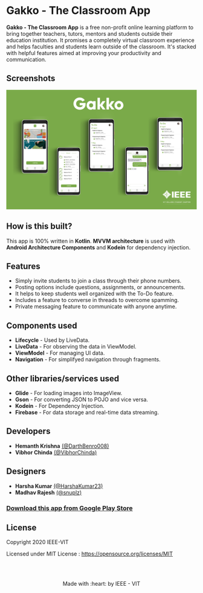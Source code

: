 # Gakko - The Classroom App
**Gakko - The Classroom App** is a free non-profit online learning platform to bring together teachers, tutors, mentors and students 
outside their education institution. It promises a completely virtual classroom experience and helps faculties and students learn outside 
of the classroom. It's stacked with helpful features aimed at improving your productivity and communication.

## Screenshots
![Gakko Screenshots](assets/screenshots.png)

## How is this built?
This app is 100% written in **Kotlin**.  **MVVM architecture** is used with **Android Architecture Components** and **Kodein** for dependency injection.

## Features
* Simply invite students to join a class through their phone numbers.
* Posting options include questions, assignments, or announcements.
* It helps to keep students well organized with the To-Do feature.
* Includes a feature to converse in threads to overcome spamming.
* Private messaging feature to communicate with anyone anytime.

## Components used
* **Lifecycle** - Used by LiveData.
* **LiveData** - For observing the data in ViewModel.
* **ViewModel** - For managing UI data.
* **Navigation** - For simplifyed navigation through fragments.

## Other libraries/services used
* **Glide** - For loading images into ImageView.
* **Gson** - For converting JSON to POJO and vice versa.
* **Kodein** - For Dependency Injection.
* **Firebase** - For data storage and real-time data streaming.

## Developers
* **Hemanth Krishna** [(@DarthBenro008)](https://github.com/DarthBenro008)
* **Vibhor Chinda** [(@VibhorChinda)](https://github.com/VibhorChinda)

## Designers
* **Harsha Kumar** [(@HarshaKumar23)](https://github.com/HarshaKumar23)
* **Madhav Rajesh** [(@snuplz)](https://github.com/snuplz)

### [Download this app from Google Play Store](https://play.google.com/store/apps/details?id=com.ieeevit.gakko&hl=en_US)

## License
Copyright 2020 IEEE-VIT

Licensed under MIT License :  https://opensource.org/licenses/MIT

<br>
<br>

<p align="center">
	Made with :heart: by IEEE - VIT
</p>
